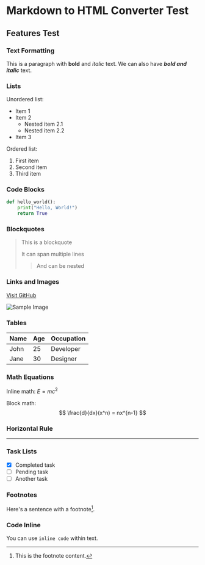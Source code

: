 # Markdown to HTML Converter Test

## Features Test

### Text Formatting
This is a paragraph with **bold** and *italic* text. We can also have ***bold and italic*** text.

### Lists
Unordered list:
- Item 1
- Item 2
  - Nested item 2.1
  - Nested item 2.2
- Item 3

Ordered list:
1. First item
2. Second item
3. Third item

### Code Blocks
```python
def hello_world():
    print("Hello, World!")
    return True
```

### Blockquotes
> This is a blockquote
> 
> It can span multiple lines
> > And can be nested

### Links and Images
[Visit GitHub](https://github.com)

![Sample Image](https://picsum.photos/800/600 "Caption")

### Tables
| Name | Age | Occupation |
|------|-----|------------|
| John | 25  | Developer  |
| Jane | 30  | Designer   |

### Math Equations
Inline math: $E = mc^2$

Block math:
$$
\frac{d}{dx}(x^n) = nx^{n-1}
$$

### Horizontal Rule
---

### Task Lists
- [x] Completed task
- [ ] Pending task
- [ ] Another task

### Footnotes
Here's a sentence with a footnote[^1].

[^1]: This is the footnote content.

### Code Inline
You can use `inline code` within text. 